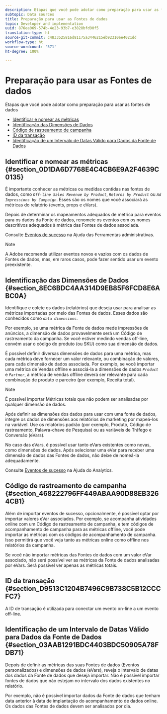 ```yaml
---
description: Etapas que você pode adotar como preparação para usar as fontes de dados
subtopic: Data sources
title: Preparação para usar as Fontes de dados
topic: Developer and implementation
uuid: 876ea069-574b-4e23-93b7-e3828bfd90f5
translation-type: ht
source-git-commit: c4833525816d81175a3446215eb92310ee4021dd
workflow-type: ht
source-wordcount: '571'
ht-degree: 100%

---
```



# Preparação para usar as Fontes de dados

Etapas que você pode adotar como preparação para usar as fontes de dados

* [Identificar e nomear as métricas](/help/import/c-data-sources/datasrc-preparing.md#section_0D1DA6D7768E4C4CB6E9A2F4639C0135)
* [Identificação das Dimensões de Dados](/help/import/c-data-sources/datasrc-preparing.md#section_8EC6BDC4AA314D9EB85F6FCD8E6ABC0A)
* [Código de rastreamento de campanha](/help/import/c-data-sources/datasrc-preparing.md#section_468222796FF449ABAA90D88EB3264CB1)
* [ID da transação](/help/import/c-data-sources/datasrc-preparing.md#section_D9513C1204B7496C9B738C5B12CCCFC7)
* [Identificação de um Intervalo de Datas Válido para Dados da Fonte de Dados](/help/import/c-data-sources/datasrc-preparing.md#section_03AAB1291BDC4403BDC50905A78FDB71)

## Identificar e nomear as métricas  {#section_0D1DA6D7768E4C4CB6E9A2F4639C0135}

É importante conhecer as métricas ou medidas contidas nas fontes de dados, como *`Off-line Sales Revenue by Product`*, *`Returns by Product`* ou *`Ad Impressions by Campaign`*. Esses são os nomes que você associará às métricas do relatório (events, props e eVars).

Depois de determinar os mapeamentos adequados de métrica para eventos para os dados da Fonte de dados, renomeie os eventos com os nomes descritivos adequados à métrica das Fontes de dados associada.

Consulte [Eventos de sucesso](https://docs.adobe.com/content/help/pt-BR/analytics/admin/admin-tools/success-events/success-event.html) na Ajuda das Ferramentas administrativas.

>[!NOTE]
>
>A Adobe recomenda utilizar eventos novos e vazios com os dados de Fontes de dados, mas, em raros casos, pode fazer sentido usar um evento preexistente.

## Identificação das Dimensões de Dados {#section_8EC6BDC4AA314D9EB85F6FCD8E6ABC0A}

Identifique e colete os dados (relatórios) que deseja usar para analisar as métricas importadas por meio das Fontes de dados. Esses dados são conhecidos como  *`data dimensions`*.

Por exemplo, se uma métrica da Fonte de dados mede impressões de anúncios, a dimensão de dados provavelmente será um Código de rastreamento da campanha. Se você estiver medindo vendas off-line, convém usar o código do produto (ou SKU) como sua dimensão de dados.

É possível definir diversas dimensões de dados para uma métrica, mas cada métrica deve fornecer um valor relevante, ou combinação de valores, para cada dimensão de dados associada. Por exemplo, se você importar uma métrica de Vendas offline e associá-la a dimensões de dados  *`Product`* e *`Partner`*, a métrica de vendas offline deverá ser relevante para cada combinação de produto e parceiro (por exemplo, Receita total).

>[!NOTE]
>
>É possível importar Métricas totais que não podem ser analisadas por qualquer dimensão de dados.

Após definir as dimensões dos dados para usar com uma fonte de dados, integre os dados de dimensões aos relatórios de marketing por mapeá-los na variável. Use os relatórios padrão (por exemplo, Produto, Código de rastreamento, Palavra-chave de Pesquisa) ou as variáveis de Tráfego e Conversão (eVars).

No caso das eVars, é possível usar tanto eVars existentes como novas, como dimensões de dados. Após selecionar uma eVar para receber uma dimensão de dados das Fontes de dados, não deixe de nomeá-la adequadamente.

Consulte [Eventos de sucesso](https://docs.adobe.com/content/help/pt-BR/analytics/admin/admin-tools/success-events/success-event.html) na Ajuda do Analytics.

## Código de rastreamento de campanha {#section_468222796FF449ABAA90D88EB3264CB1}

Além de importar eventos de sucesso, opcionalmente, é possível optar por importar valores eVar associados. Por exemplo, se acompanha atividades online com um Código de rastreamento de campanha, e tem códigos de acompanhamento de campanha para as métricas offline, você pode importar as métricas com os códigos de acompanhamento de campanha. Isso permitirá que você veja tanto as métricas online como offline nos relatórios da campanha.

Se você não importar métricas das Fontes de dados com um valor eVar associado, não será possível ver as métricas da Fonte de dados analisadas por eVars. Será possível ver apenas as métricas totais.

## ID da transação {#section_D9513C1204B7496C9B738C5B12CCCFC7}

A ID de transação é utilizada para conectar um evento on-line a um evento off-line.

## Identificação de um Intervalo de Datas Válido para Dados da Fonte de Dados  {#section_03AAB1291BDC4403BDC50905A78FDB71}

Depois de definir as métricas das suas Fontes de dados (Eventos personalizados) e dimensões de dados (eVars), reveja o intervalo de datas dos dados da Fonte de dados que deseja importar. Não é possível importar fontes de dados que não estejam no intervalo dos dados existentes no relatório.

Por exemplo, não é possível importar dados da Fonte de dados que tenham data anterior à data de implantação do acompanhamento de dados online. Os dados das Fontes de dados devem ser analisados por dia.
